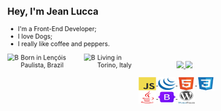 

## Hey, I'm Jean Lucca 
 - I'm a Front-End Developer; 
 - I love Dogs;
 - I really like coffee and peppers.

 <div style="display:flex">
    <img align="center" alt="Bandeira-Brasil" height="20" width="30" src="https://www.bing.com/th?id=OIP.avWx6zurTwFtYTuHW8SnwwHaFL&w=298&h=209&c=8&rs=1&qlt=90&o=6&pid=3.1&rm=2"/>
 <span>Born in Lençóis Paulista, Brazil</span> 
 <div/>
 <div style="display:flex">
    <img align="center" alt="Bandeira-Itália" height="20" width="30" src="https://th.bing.com/th/id/R.5aeec5b7bf77a781c65ffb9dd6972674?rik=CINVjfjqz7c1qg&riu=http%3a%2f%2fwww.geo5.net%2fwp-content%2fuploads%2f2011%2f05%2fbandeira-italia-2000px.png&ehk=HWUvBew5zIXZjlXX0djsmUehiO1ED16f2vlaStd6yFM%3d&risl=&pid=ImgRaw&r=0"/>
 <span>Living in Torino, Italy</span> 
 <div/>
  <br>
  
<div align="center">
  <a href="https://github.com/JeanLuccaSousa">
  <img height="180em" src="https://github-readme-stats.vercel.app/api?username=JeanLuccaSousa&show_icons=true&theme=dark&include_all_commits=true&count_private=true"/>
  <img height="180em" src="https://github-readme-stats.vercel.app/api/top-langs/?username=JeanLuccaSousa&layout=compact&langs_count=7&theme=dark"/>
</div>
<div style="display: inline_block"><br>
  <img align="center" alt="Javascript" height="30" width="40" src="https://raw.githubusercontent.com/devicons/devicon/master/icons/javascript/javascript-original.svg">
  <img align="center" alt="JQuery" height="30" width="40" src="https://raw.githubusercontent.com/devicons/devicon/master/icons/jquery/jquery-original.svg">
  <img align="center" alt="HTML" height="30" width="40" src="https://raw.githubusercontent.com/devicons/devicon/master/icons/html5/html5-original.svg">
  <img align="center" alt="CSS" height="30" width="40" src="https://raw.githubusercontent.com/devicons/devicon/master/icons/css3/css3-original.svg">
  <img align="center" alt="Java" height="30" width="40" src="https://raw.githubusercontent.com/devicons/devicon/master/icons/java/java-plain.svg">
  <img align="center" alt="Bootstrap" height="30" width="40" src="https://raw.githubusercontent.com/devicons/devicon/master/icons/bootstrap/bootstrap-original.svg">
  <img align="center" alt="Wordpress" height="30" width="40" src="https://raw.githubusercontent.com/devicons/devicon/master/icons/wordpress/wordpress-original.svg"/>
 </div>
 <br/>
